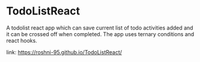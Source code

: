 # TodoListReact
A todolist react app which can save current list of todo activities added and it can be crossed off when completed.
The app uses ternary conditions and react hooks.

link: https://roshni-95.github.io/TodoListReact/
